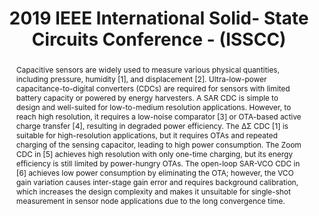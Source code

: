 ---
title: 2019 IEEE International Solid- State Circuits Conference - (ISSCC)

authors:
- Xiyuan Tang
- Shaolan Li
- Linxiao Shen
- Wenda Zhao
- Xiangxing Yang
- Randy Williams
- Jiaxin Liu
- Zhichao Tan
- Neal Hall
- Nan Sun

publishDate: "2019-02-17"

summary: ISSCC. 2019

abstract: "Capacitive sensors are widely used to measure various physical quantities, including pressure, humidity [1], and displacement [2]. Ultra-low-power capacitance-to-digital converters (CDCs) are required for sensors with limited battery capacity or powered by energy harvesters. A SAR CDC is simple to design and well-suited for low-to-medium resolution applications. However, to reach high resolution, it requires a low-noise comparator [3] or OTA-based active charge transfer [4], resulting in degraded power efficiency. The ΔΣ CDC [1] is suitable for high-resolution applications, but it requires OTAs and repeated charging of the sensing capacitor, leading to high power consumption. The Zoom CDC in [5] achieves high resolution with only one-time charging, but its energy efficiency is still limited by power-hungry OTAs. The open-loop SAR-VCO CDC in [6] achieves low power consumption by eliminating the OTA; however, the VCO gain variation causes inter-stage gain error and requires background calibration, which increases the design complexity and makes it unsuitable for single-shot measurement in sensor node applications due to the long convergence time."

publication_types: ["1"]

publication: "2019 IEEE International Solid- State Circuits Conference - (ISSCC)"



links:
- name: IEEE Xplore
  url: https://ieeexplore.ieee.org/document/8662359/
---